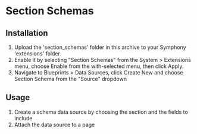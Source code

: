 # Section Schemas

## Installation
1. Upload the 'section_schemas' folder in this archive to your Symphony 'extensions' folder.
2. Enable it by selecting "Section Schemas" from the System > Extensions menu, choose Enable from the with-selected menu, then click Apply.
3. Navigate to Blueprints > Data Sources, click Create New and choose Section Schema from the "Source" dropdown

## Usage
1. Create a schema data source by choosing the section and the fields to include
2. Attach the data source to a page